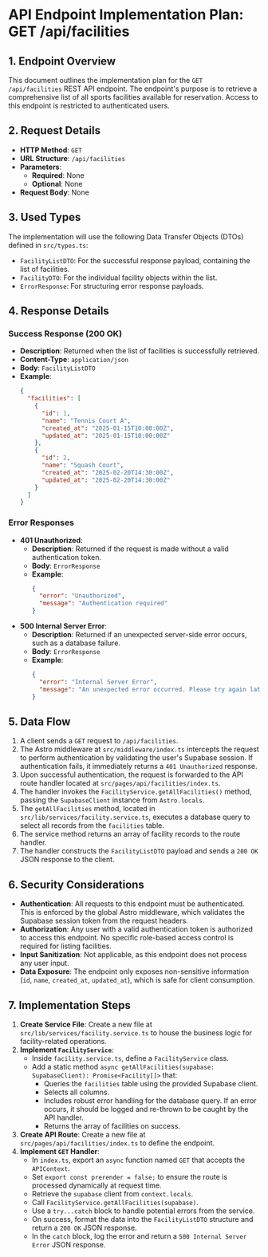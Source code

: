 # API Endpoint Implementation Plan: GET /api/facilities

## 1. Endpoint Overview
This document outlines the implementation plan for the `GET /api/facilities` REST API endpoint. The endpoint's purpose is to retrieve a comprehensive list of all sports facilities available for reservation. Access to this endpoint is restricted to authenticated users.

## 2. Request Details
- **HTTP Method**: `GET`
- **URL Structure**: `/api/facilities`
- **Parameters**:
  - **Required**: None
  - **Optional**: None
- **Request Body**: None

## 3. Used Types
The implementation will use the following Data Transfer Objects (DTOs) defined in `src/types.ts`:
- `FacilityListDTO`: For the successful response payload, containing the list of facilities.
- `FacilityDTO`: For the individual facility objects within the list.
- `ErrorResponse`: For structuring error response payloads.

## 4. Response Details
### Success Response (200 OK)
- **Description**: Returned when the list of facilities is successfully retrieved.
- **Content-Type**: `application/json`
- **Body**: `FacilityListDTO`
- **Example**:
  ```json
  {
    "facilities": [
      {
        "id": 1,
        "name": "Tennis Court A",
        "created_at": "2025-01-15T10:00:00Z",
        "updated_at": "2025-01-15T10:00:00Z"
      },
      {
        "id": 2,
        "name": "Squash Court",
        "created_at": "2025-02-20T14:30:00Z",
        "updated_at": "2025-02-20T14:30:00Z"
      }
    ]
  }
  ```

### Error Responses
- **401 Unauthorized**:
  - **Description**: Returned if the request is made without a valid authentication token.
  - **Body**: `ErrorResponse`
  - **Example**:
    ```json
    {
      "error": "Unauthorized",
      "message": "Authentication required"
    }
    ```
- **500 Internal Server Error**:
  - **Description**: Returned if an unexpected server-side error occurs, such as a database failure.
  - **Body**: `ErrorResponse`
  - **Example**:
    ```json
    {
      "error": "Internal Server Error",
      "message": "An unexpected error occurred. Please try again later."
    }
    ```

## 5. Data Flow
1.  A client sends a `GET` request to `/api/facilities`.
2.  The Astro middleware at `src/middleware/index.ts` intercepts the request to perform authentication by validating the user's Supabase session. If authentication fails, it immediately returns a `401 Unauthorized` response.
3.  Upon successful authentication, the request is forwarded to the API route handler located at `src/pages/api/facilities/index.ts`.
4.  The handler invokes the `FacilityService.getAllFacilities()` method, passing the `SupabaseClient` instance from `Astro.locals`.
5.  The `getAllFacilities` method, located in `src/lib/services/facility.service.ts`, executes a database query to select all records from the `facilities` table.
6.  The service method returns an array of facility records to the route handler.
7.  The handler constructs the `FacilityListDTO` payload and sends a `200 OK` JSON response to the client.

## 6. Security Considerations
- **Authentication**: All requests to this endpoint must be authenticated. This is enforced by the global Astro middleware, which validates the Supabase session token from the request headers.
- **Authorization**: Any user with a valid authentication token is authorized to access this endpoint. No specific role-based access control is required for listing facilities.
- **Input Sanitization**: Not applicable, as this endpoint does not process any user input.
- **Data Exposure**: The endpoint only exposes non-sensitive information (`id`, `name`, `created_at`, `updated_at`), which is safe for client consumption.

## 7. Implementation Steps
1.  **Create Service File**: Create a new file at `src/lib/services/facility.service.ts` to house the business logic for facility-related operations.
2.  **Implement `FacilityService`**:
    -   Inside `facility.service.ts`, define a `FacilityService` class.
    -   Add a static method `async getAllFacilities(supabase: SupabaseClient): Promise<Facility[]>` that:
        -   Queries the `facilities` table using the provided Supabase client.
        -   Selects all columns.
        -   Includes robust error handling for the database query. If an error occurs, it should be logged and re-thrown to be caught by the API handler.
        -   Returns the array of facilities on success.
3.  **Create API Route**: Create a new file at `src/pages/api/facilities/index.ts` to define the endpoint.
4.  **Implement `GET` Handler**:
    -   In `index.ts`, export an `async` function named `GET` that accepts the `APIContext`.
    -   Set `export const prerender = false;` to ensure the route is processed dynamically at request time.
    -   Retrieve the `supabase` client from `context.locals`.
    -   Call `FacilityService.getAllFacilities(supabase)`.
    -   Use a `try...catch` block to handle potential errors from the service.
    -   On success, format the data into the `FacilityListDTO` structure and return a `200 OK` JSON response.
    -   In the `catch` block, log the error and return a `500 Internal Server Error` JSON response.
